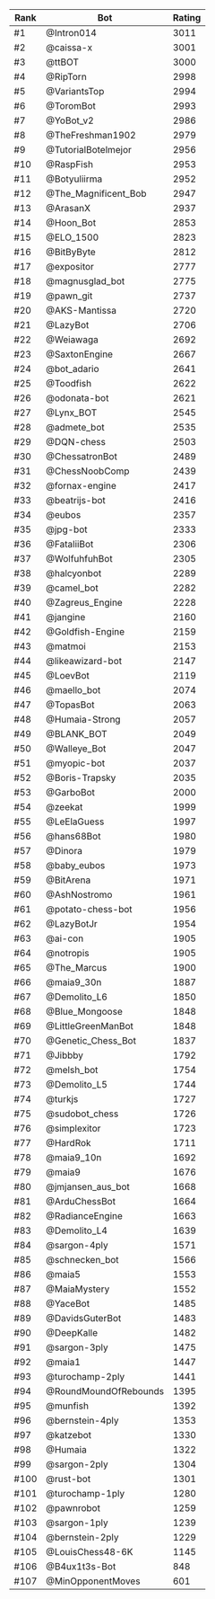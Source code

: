 Rank|Bot|Rating
---|---|---
#1|@Intron014|3011
#2|@caissa-x|3001
#3|@ttBOT|3000
#4|@RipTorn|2998
#5|@VariantsTop|2994
#6|@ToromBot|2993
#7|@YoBot_v2|2986
#8|@TheFreshman1902|2979
#9|@TutorialBotelmejor|2956
#10|@RaspFish|2953
#11|@Botyuliirma|2952
#12|@The_Magnificent_Bob|2947
#13|@ArasanX|2937
#14|@Hoon_Bot|2853
#15|@ELO_1500|2823
#16|@BitByByte|2812
#17|@expositor|2777
#18|@magnusglad_bot|2775
#19|@pawn_git|2737
#20|@AKS-Mantissa|2720
#21|@LazyBot|2706
#22|@Weiawaga|2692
#23|@SaxtonEngine|2667
#24|@bot_adario|2641
#25|@Toodfish|2622
#26|@odonata-bot|2621
#27|@Lynx_BOT|2545
#28|@admete_bot|2535
#29|@DQN-chess|2503
#30|@ChessatronBot|2489
#31|@ChessNoobComp|2439
#32|@fornax-engine|2417
#33|@beatrijs-bot|2416
#34|@eubos|2357
#35|@jpg-bot|2333
#36|@FataliiBot|2306
#37|@WolfuhfuhBot|2305
#38|@halcyonbot|2289
#39|@camel_bot|2282
#40|@Zagreus_Engine|2228
#41|@jangine|2160
#42|@Goldfish-Engine|2159
#43|@matmoi|2153
#44|@likeawizard-bot|2147
#45|@LoevBot|2119
#46|@maello_bot|2074
#47|@TopasBot|2063
#48|@Humaia-Strong|2057
#49|@BLANK_BOT|2049
#50|@Walleye_Bot|2047
#51|@myopic-bot|2037
#52|@Boris-Trapsky|2035
#53|@GarboBot|2000
#54|@zeekat|1999
#55|@LeElaGuess|1997
#56|@hans68Bot|1980
#57|@Dinora|1979
#58|@baby_eubos|1973
#59|@BitArena|1971
#60|@AshNostromo|1961
#61|@potato-chess-bot|1956
#62|@LazyBotJr|1954
#63|@ai-con|1905
#64|@notropis|1905
#65|@The_Marcus|1900
#66|@maia9_30n|1887
#67|@Demolito_L6|1850
#68|@Blue_Mongoose|1848
#69|@LittleGreenManBot|1848
#70|@Genetic_Chess_Bot|1837
#71|@Jibbby|1792
#72|@melsh_bot|1754
#73|@Demolito_L5|1744
#74|@turkjs|1727
#75|@sudobot_chess|1726
#76|@simplexitor|1723
#77|@HardRok|1711
#78|@maia9_10n|1692
#79|@maia9|1676
#80|@jmjansen_aus_bot|1668
#81|@ArduChessBot|1664
#82|@RadianceEngine|1663
#83|@Demolito_L4|1639
#84|@sargon-4ply|1571
#85|@schnecken_bot|1566
#86|@maia5|1553
#87|@MaiaMystery|1552
#88|@YaceBot|1485
#89|@DavidsGuterBot|1483
#90|@DeepKalle|1482
#91|@sargon-3ply|1475
#92|@maia1|1447
#93|@turochamp-2ply|1441
#94|@RoundMoundOfRebounds|1395
#95|@munfish|1392
#96|@bernstein-4ply|1353
#97|@katzebot|1330
#98|@Humaia|1322
#99|@sargon-2ply|1304
#100|@rust-bot|1301
#101|@turochamp-1ply|1280
#102|@pawnrobot|1259
#103|@sargon-1ply|1239
#104|@bernstein-2ply|1229
#105|@LouisChess48-6K|1145
#106|@B4ux1t3s-Bot|848
#107|@MinOpponentMoves|601
